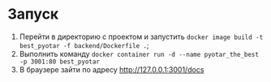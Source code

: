 # Запуск

1) Перейти в директорию с проектом и запустить `docker image build -t best_pyotar -f backend/Dockerfile .`;
2) Выполнить команду `docker container run -d --name pyotar_the_best -p 3001:80 best_pyotar`
3) В браузере зайти по адресу http://127.0.0.1:3001/docs